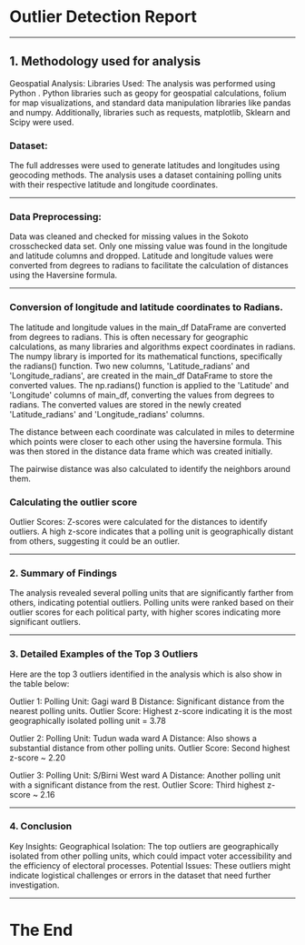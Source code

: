 # Outlier Detection Report
---

## 1. Methodology used for analysis
Geospatial Analysis:
Libraries Used: The analysis was performed using Python . Python libraries such as geopy for geospatial calculations, folium for map visualizations, and standard data manipulation libraries like pandas and numpy. Additionally, libraries such as requests, matplotlib, Sklearn and Scipy were used.

### Dataset:
The full addresses were used to generate latitudes and longitudes using geocoding methods. The analysis uses a dataset containing polling units with their respective latitude and longitude coordinates.

---
### Data Preprocessing: 

Data was cleaned and checked for missing values in the Sokoto crosschecked data set. Only one missing value was found in the longitude and latitude columns and dropped. Latitude and longitude values were converted from degrees to radians to facilitate the calculation of distances using the Haversine formula.

---
### Conversion of longitude and latitude coordinates to Radians.

The latitude and longitude values in the main_df DataFrame are converted from degrees to radians. This is often necessary for geographic calculations, as many libraries and algorithms expect coordinates in radians.
The numpy library is imported for its mathematical functions, specifically the radians() function. Two new columns, 'Latitude_radians' and 'Longitude_radians', are created in the main_df DataFrame to store the converted values. The np.radians() function is applied to the 'Latitude' and 'Longitude' columns of main_df, converting the values from degrees to radians. The converted values are stored in the newly created 'Latitude_radians' and 'Longitude_radians' columns.

The distance between each coordinate was calculated in miles to determine which points were closer to each other using the haversine formula. This was then stored in the distance data frame which was created initially.

The pairwise distance was also calculated to identify the neighbors around them.

### Calculating the outlier score
Outlier Scores: Z-scores were calculated for the distances to identify outliers. A high z-score indicates that a polling unit is geographically distant from others, suggesting it could be an outlier.


---
### 2. Summary of Findings
The analysis revealed several polling units that are significantly farther from others, indicating potential outliers. Polling units were ranked based on their outlier scores for each political party, with higher scores indicating more significant outliers.

---

### 3. Detailed Examples of the Top 3 Outliers
   
Here are the top 3 outliers identified in the analysis which is also show in the table below:

Outlier 1:
Polling Unit: Gagi ward B
Distance: Significant distance from the nearest polling units.
Outlier Score: Highest z-score indicating it is the most geographically isolated polling unit = 3.78

Outlier 2:
Polling Unit: Tudun wada ward A
Distance: Also shows a substantial distance from other polling units.
Outlier Score: Second highest z-score ~ 2.20

Outlier 3:
Polling Unit: S/Birni West ward A
Distance: Another polling unit with a significant distance from the rest.
Outlier Score: Third highest z-score ~ 2.16


---
### 4. Conclusion

Key Insights:
Geographical Isolation: The top outliers are geographically isolated from other polling units, which could impact voter accessibility and the efficiency of electoral processes.
Potential Issues: These outliers might indicate logistical challenges or errors in the dataset that need further investigation.

---
# The End
